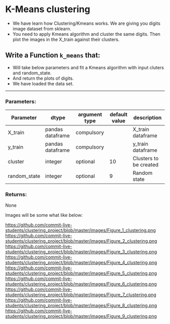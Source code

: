 # K-Means clustering

* We have learn how Clustering/Kmeans works. We are giving you digits image dataset from sklearn.
* You need to apply Kmeans algorithm and cluster the same digits. Then plot the images in the X_train against their clusters.


## Write a Function `k_means` that:
- Will take below parameters and fit a Kmeans algorithm with input cluters and random_state.
- And return the plots of digits.
- We have loaded the data set.

***

### Parameters:

| Parameter | dtype | argument type | default value | description |
| --- | --- | --- | --- | --- | 
| X_train | pandas dataframe | compulsory | | X_train dataframe |
| y_train | pandas dataframe | compulsory | | y_train dataframe |
| cluster | integer | optional | 10 | Clusters to be created |
| random_state | integer| optional | 9 | Random state |



### Returns:
None


Images will be some what like below:

https://github.com/commit-live-students/clustering_project/blob/master/images/Figure_1_clustering.png
https://github.com/commit-live-students/clustering_project/blob/master/images/Figure_2_clustering.png
https://github.com/commit-live-students/clustering_project/blob/master/images/Figure_3_clustering.png
https://github.com/commit-live-students/clustering_project/blob/master/images/Figure_4_clustering.png
https://github.com/commit-live-students/clustering_project/blob/master/images/Figure_5_clustering.png
https://github.com/commit-live-students/clustering_project/blob/master/images/Figure_6_clustering.png
https://github.com/commit-live-students/clustering_project/blob/master/images/Figure_7_clustering.png
https://github.com/commit-live-students/clustering_project/blob/master/images/Figure_8_clustering.png
https://github.com/commit-live-students/clustering_project/blob/master/images/Figure_9_clustering.png
